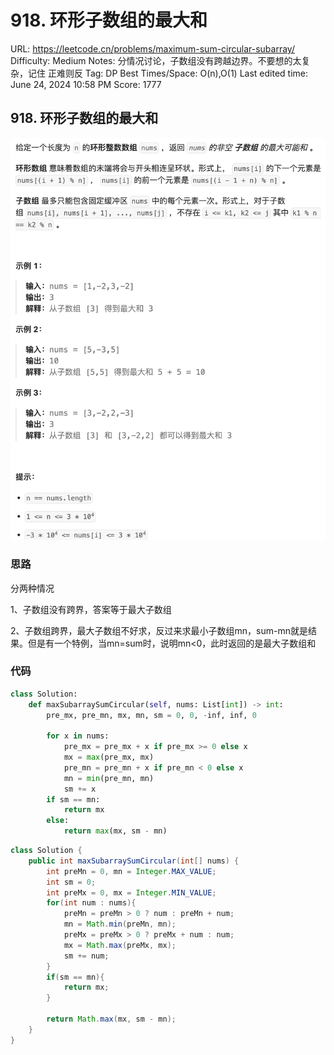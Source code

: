 # 918. 环形子数组的最大和

URL: https://leetcode.cn/problems/maximum-sum-circular-subarray/
Difficulty: Medium
Notes: 分情况讨论，子数组没有跨越边界。不要想的太复杂，记住 正难则反
Tag: DP
Best Times/Space: O(n),O(1)
Last edited time: June 24, 2024 10:58 PM
Score: 1777

## **918. 环形子数组的最大和**

![Untitled](image/918%20%E7%8E%AF%E5%BD%A2%E5%AD%90%E6%95%B0%E7%BB%84%E7%9A%84%E6%9C%80%E5%A4%A7%E5%92%8C/Untitled.png)

### 思路

分两种情况

1、子数组没有跨界，答案等于最大子数组

2、子数组跨界，最大子数组不好求，反过来求最小子数组mn，sum-mn就是结果。但是有一个特例，当mn=sum时，说明mn<0，此时返回的是最大子数组和

### 代码

```python
class Solution:
    def maxSubarraySumCircular(self, nums: List[int]) -> int:
        pre_mx, pre_mn, mx, mn, sm = 0, 0, -inf, inf, 0

        for x in nums:
            pre_mx = pre_mx + x if pre_mx >= 0 else x
            mx = max(pre_mx, mx)
            pre_mn = pre_mn + x if pre_mn < 0 else x
            mn = min(pre_mn, mn)
            sm += x
        if sm == mn:
            return mx
        else:
            return max(mx, sm - mn)
```

```java
class Solution {
    public int maxSubarraySumCircular(int[] nums) {
        int preMn = 0, mn = Integer.MAX_VALUE;
        int sm = 0;
        int preMx = 0, mx = Integer.MIN_VALUE;
        for(int num : nums){
            preMn = preMn > 0 ? num : preMn + num;
            mn = Math.min(preMn, mn);
            preMx = preMx > 0 ? preMx + num : num;
            mx = Math.max(preMx, mx);
            sm += num;
        }
        if(sm == mn){
            return mx;
        }

        return Math.max(mx, sm - mn);
    }
}
```